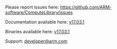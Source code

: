 
Please report issues here: https://github.com/ARM-software/ComputeLibrary/issues

Documentation available here: [v17.03.1](https://arm-software.github.io/ComputeLibrary/v17.03.1/)

Binaries available here: [v17.03.1](https://github.com/ARM-software/ComputeLibrary/releases/download/v17.03.1/arm_compute-v17.03.1-bin.tar.gz)

Support: developer@arm.com

